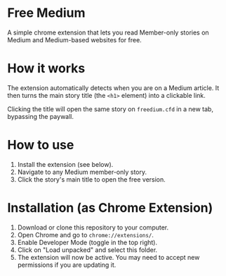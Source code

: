 # Free Medium

A simple chrome extension that lets you read Member-only stories on Medium and Medium-based websites for free.

# How it works

The extension automatically detects when you are on a Medium article. It then turns the main story title (the `<h1>` element) into a clickable link.

Clicking the title will open the same story on `freedium.cfd` in a new tab, bypassing the paywall.

# How to use

1. Install the extension (see below).
2. Navigate to any Medium member-only story.
3. Click the story's main title to open the free version.

# Installation (as Chrome Extension)

1. Download or clone this repository to your computer.
2. Open Chrome and go to `chrome://extensions/`.
3. Enable Developer Mode (toggle in the top right).
4. Click on "Load unpacked" and select this folder.
5. The extension will now be active. You may need to accept new permissions if you are updating it.
